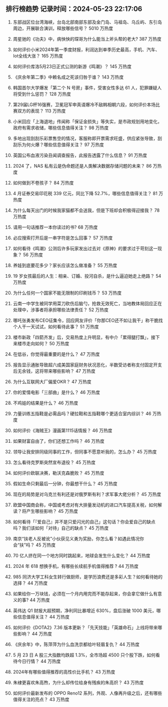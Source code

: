 
## 排行榜趋势 记录时间：2024-05-23 22:17:06
  
  1. 东部战区位台湾海峡，台岛北部南部东部及金门岛、马祖岛、乌丘屿、东引岛周边，开展联合演训，释放哪些信号？ 5010 万热度
    
  2. 周星驰的《功夫》中，病怏怏的琛哥为什么能当上斧头帮的老大? 387 万热度
    
  3. 如何评价小米2024年第一季度财报，利润达到单季历史最高，手机、汽车、Iot全线大涨？ 165 万热度
    
  4. 如何评价库洛5月23日正式公测的新游《鸣潮》？ 145 万热度
    
  5. 《庆余年第二季》中赖名成之死该归咎于谁？ 143 万热度
    
  6. 韩国首尔大学爆发「第二个 N 号房」事件，受害女性多达 61 人，犯罪嫌疑人将受到什么惩罚？ 128 万热度
    
  7. 第29届LG杯16强赛，卫冕冠军申真谞爆冷不敌韩相朝六段，如何评价本场比赛双方的表现？ 113 万热度
    
  8. 小米回应「上海退地」传闻称「保证金损失」等失实，是市政规划用地变化，政府有需求收储，哪些信息值得关注？ 98 万热度
    
  9. 多地出现刮刮乐彩票售空的情况，客服称即开票需求旺盛，供应紧张导致，刮刮乐为何火爆？哪些信息值得关注？ 97 万热度
    
  10. 英国公布血液污染丑闻调查报告，此报告透露了什么信息？ 91 万热度
    
  11. 2024 了，NAS 私有云是伪命题还是人类解决数据存储问题的未来？ 86 万热度
    
  12. 如何做到不卷孩子？ 84 万热度
    
  13. 4 月证券交易印花税 339 亿元，同比下降 52.7%，哪些信息值得关注？ 81 万热度
    
  14. 为什么每天出门的时候我家猫都不会送我，但是下班却会积极得迎接我？ 78 万热度
    
  15. 请用一句话推荐一本你读过的书? 68 万热度
    
  16. 必应搜索打开后是一串字符是怎么回事？ 57 万热度
    
  17. 如何看待《鸣潮》公测后许多玩家发出过去对《原神》的要求过于苛刻这一现象？ 56 万热度
    
  18. 养娃到底要花多少？家长应该怎么做准备？ 55 万热度
    
  19. 19 岁女孩最后的人生：相亲、订婚、投河自杀，是什么逼迫她走上绝路？ 54 万热度
    
  20. 为什么任何一个国家不能无限制的印刷钱币？ 53 万热度
    
  21. 云南一中学生被同学用菜刀砍伤后脑勺，抢救无效死亡，当地教体局回应正在处理中，涉事者将承担哪些法律责任？ 52 万热度
    
  22. 哪吒张勇发布CEO征集令，回应网友评价「你那CEO还不如让我干」称干脆找个人干一天试试，如何看待此事？ 51 万热度
    
  23. 楼市新政「四箭齐发」后，交易热度上升明显，有中介「累得腿打飘」，接下来楼市走向如何？ 50 万热度
    
  24. 在低谷，你觉得最重要的是什么？ 47 万热度
    
  25. 报告显示通胀导致超六成美国家庭财务状况恶化，半数受访者称支付固定开支后无余钱，这将带来哪些影响？ 47 万热度
    
  26. 为什么互联网大厂偏爱OKR？ 47 万热度
    
  27. 你的爱情电影「三部曲」是什么？ 46 万热度
    
  28. 不鸡娃的结果是什么？ 46 万热度
    
  29. 力量训练五指鞋是必需品吗？硬拉鞋和五指鞋哪个更适合室内综训？ 46 万热度
    
  30. 如何评价《海贼王》漫画第1115话情报？ 46 万热度
    
  31. 如果财富自由了，你们还想工作吗？ 46 万热度
    
  32. 领导让我安排同级同事的工作，但同事不愿意听我的，怎么办？ 45 万热度
    
  33. 怎么看待克罗斯突然宣布退役？ 45 万热度
    
  34. 如何评价欧联决赛，勒沃克森脆败？ 45 万热度
    
  35. 假如生命只剩最后一分钟，你最想干什么？ 45 万热度
    
  36. 现在的局势是对乌克兰有利还是对俄罗斯有利？求军事大佬分析？ 45 万热度
    
  37. 欧盟中国商会称，中国或考虑对有大排量发动机的进口汽车提高关税，如何解读？将产生哪些影响？ 45 万热度
    
  38. 如何看待「『爱自己』并不是只爱闪光的自己」这句话？你会爱自己的缺点吗？我们该如何「对待」自己的缺点？ 45 万热度
    
  39. 南京“扶老人反被讹”小伙获见义勇为奖励，你怎么看？如遇此情况你会“扶”吗？ 45 万热度
    
  40. 70 亿人挤在同一个地方同时跳起来，地球会发生什么变化？ 44 万热度
    
  41. 2024 年 618 想换手机，有哪些长续航手机值得推荐 ? 44 万热度
    
  42. 985 同济大学工科女生转行做厨师，是学历浪费还是多彩人生？如何看待她的选择？ 44 万热度
    
  43. 如果给你一万块钱，必须在一个月内用完而不能存起来，你会拿它做什么有意义的事? 44 万热度
    
  44. 英伟达 Q1 财报大超预期，净利同比暴增近 630%，盘后涨破 1000 美元，哪些信息值得关注？ 44 万热度
    
  45. 如何评价《DOTA2》7.36 版本更新？「先天技能」「英雄命石」上线将带来哪些影响？ 44 万热度
    
  46. 《庆余年》中，陈萍萍为什么血洗京都给叶轻眉复仇？ 44 万热度
    
  47. 5 月 23 日 A 股三大指数均跌超 1.3%，全市场超 4500 只个股下跌，如何看待今日行情？ 44 万热度
    
  48. 2024年有哪些值得推荐的高性价比手机？ 43 万热度
    
  49. 朱棣更喜欢朱高煦，为什么却传位给身有残疾的朱高炽？ 43 万热度
    
  50. 如何评价最新发布的 OPPO Reno12 系列，外观、人像再升级之后，还有哪些值得关注的亮点？ 43 万热度
    